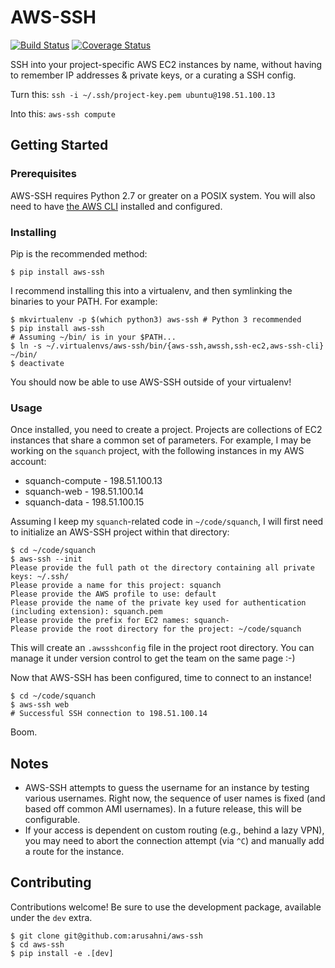 # AWS-SSH

[![Build Status](https://travis-ci.org/arusahni/aws-ssh.svg?branch=master)](https://travis-ci.org/arusahni/aws-ssh)
[![Coverage Status](https://coveralls.io/repos/github/arusahni/aws-ssh/badge.svg?branch=master)](https://coveralls.io/github/arusahni/aws-ssh?branch=master)

SSH into your project-specific AWS EC2 instances by name, without having to
remember IP addresses & private keys, or a curating a SSH config.

Turn this: `ssh -i ~/.ssh/project-key.pem ubuntu@198.51.100.13`

Into this: `aws-ssh compute`

## Getting Started

### Prerequisites

AWS-SSH requires Python 2.7 or greater on a POSIX system. You will also need to
have [the AWS CLI](https://aws.amazon.com/cli/) installed and configured.

### Installing

Pip is the recommended method:

```console
$ pip install aws-ssh
```

I recommend installing this into a virtualenv, and then symlinking the binaries
to your PATH.  For example:

```console
$ mkvirtualenv -p $(which python3) aws-ssh # Python 3 recommended
$ pip install aws-ssh
# Assuming ~/bin/ is in your $PATH...
$ ln -s ~/.virtualenvs/aws-ssh/bin/{aws-ssh,awssh,ssh-ec2,aws-ssh-cli} ~/bin/
$ deactivate
```

You should now be able to use AWS-SSH outside of your virtualenv!

### Usage

Once installed, you need to create a project.  Projects are collections of EC2
instances that share a common set of parameters.  For example, I may be working
on the `squanch` project, with the following instances in my AWS account:

* squanch-compute - 198.51.100.13
* squanch-web - 198.51.100.14
* squanch-data - 198.51.100.15

Assuming I keep my `squanch`-related code in `~/code/squanch`, I will first
need to initialize an AWS-SSH project within that directory:

```console
$ cd ~/code/squanch
$ aws-ssh --init
Please provide the full path ot the directory containing all private keys: ~/.ssh/
Please provide a name for this project: squanch
Please provide the AWS profile to use: default
Please provide the name of the private key used for authentication (including extension): squanch.pem
Please provide the prefix for EC2 names: squanch-
Please provide the root directory for the project: ~/code/squanch
```

This will create an `.awssshconfig` file in the project root directory.  You
can manage it under version control to get the team on the same page :-)

Now that AWS-SSH has been configured, time to connect to an instance!

```console
$ cd ~/code/squanch
$ aws-ssh web
# Successful SSH connection to 198.51.100.14
```

Boom.

## Notes

* AWS-SSH attempts to guess the username for an instance by testing various
  usernames.  Right now, the sequence of user names is fixed (and based off
  common AMI usernames).  In a future release, this will be configurable.
* If your access is dependent on custom routing (e.g., behind a lazy VPN), you
  may need to abort the connection attempt (via `^C`) and manually add a route
  for the instance.

## Contributing

Contributions welcome! Be sure to use the development package, available under the `dev` extra.

```console
$ git clone git@github.com:arusahni/aws-ssh
$ cd aws-ssh
$ pip install -e .[dev]
```
